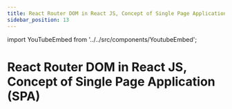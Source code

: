 ```yaml
---
title: React Router DOM in React JS, Concept of Single Page Application (SPA)
sidebar_position: 13
---
```


import YouTubeEmbed from '../../src/components/YoutubeEmbed';

# React Router DOM in React JS, Concept of Single Page Application (SPA)

<YouTubeEmbed videoId="c1MpTf9nvc8" />
